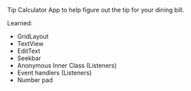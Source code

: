 Tip Calculator App to help figure out the tip for your dining bill.

Learned:
* GridLayout
* TextView
* EditText
* Seekbar
* Anonymous Inner Class (Listeners)
* Event handlers (Listeners)
* Number pad
